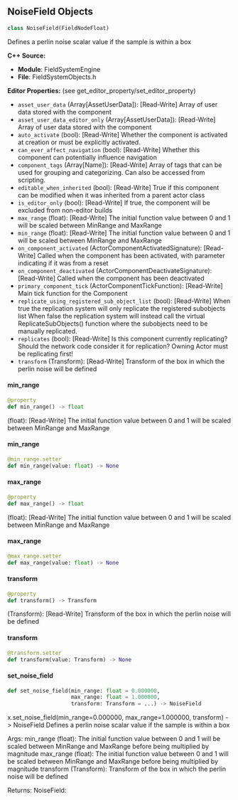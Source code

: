 ## NoiseField Objects

```python
class NoiseField(FieldNodeFloat)
```

Defines a perlin noise scalar value if the sample is within a box

**C++ Source:**

- **Module**: FieldSystemEngine
- **File**: FieldSystemObjects.h

**Editor Properties:** (see get_editor_property/set_editor_property)

- ``asset_user_data`` (Array[AssetUserData]):  [Read-Write] Array of user data stored with the component
- ``asset_user_data_editor_only`` (Array[AssetUserData]):  [Read-Write] Array of user data stored with the component
- ``auto_activate`` (bool):  [Read-Write] Whether the component is activated at creation or must be explicitly activated.
- ``can_ever_affect_navigation`` (bool):  [Read-Write] Whether this component can potentially influence navigation
- ``component_tags`` (Array[Name]):  [Read-Write] Array of tags that can be used for grouping and categorizing. Can also be accessed from scripting.
- ``editable_when_inherited`` (bool):  [Read-Write] True if this component can be modified when it was inherited from a parent actor class
- ``is_editor_only`` (bool):  [Read-Write] If true, the component will be excluded from non-editor builds
- ``max_range`` (float):  [Read-Write] The initial function value between 0 and 1 will be scaled between MinRange and MaxRange
- ``min_range`` (float):  [Read-Write] The initial function value between 0 and 1 will be scaled between MinRange and MaxRange
- ``on_component_activated`` (ActorComponentActivatedSignature):  [Read-Write] Called when the component has been activated, with parameter indicating if it was from a reset
- ``on_component_deactivated`` (ActorComponentDeactivateSignature):  [Read-Write] Called when the component has been deactivated
- ``primary_component_tick`` (ActorComponentTickFunction):  [Read-Write] Main tick function for the Component
- ``replicate_using_registered_sub_object_list`` (bool):  [Read-Write] When true the replication system will only replicate the registered subobjects list
  When false the replication system will instead call the virtual ReplicateSubObjects() function where the subobjects need to be manually replicated.
- ``replicates`` (bool):  [Read-Write] Is this component currently replicating? Should the network code consider it for replication? Owning Actor must be replicating first!
- ``transform`` (Transform):  [Read-Write] Transform of the box in which the perlin noise will be defined

<a id="unreal.NoiseField.min_range"></a>

#### min_range

```python
@property
def min_range() -> float
```

(float):  [Read-Write] The initial function value between 0 and 1 will be scaled between MinRange and MaxRange

<a id="unreal.NoiseField.min_range"></a>

#### min_range

```python
@min_range.setter
def min_range(value: float) -> None
```

<a id="unreal.NoiseField.max_range"></a>

#### max_range

```python
@property
def max_range() -> float
```

(float):  [Read-Write] The initial function value between 0 and 1 will be scaled between MinRange and MaxRange

<a id="unreal.NoiseField.max_range"></a>

#### max_range

```python
@max_range.setter
def max_range(value: float) -> None
```

<a id="unreal.NoiseField.transform"></a>

#### transform

```python
@property
def transform() -> Transform
```

(Transform):  [Read-Write] Transform of the box in which the perlin noise will be defined

<a id="unreal.NoiseField.transform"></a>

#### transform

```python
@transform.setter
def transform(value: Transform) -> None
```

<a id="unreal.NoiseField.set_noise_field"></a>

#### set_noise_field

```python
def set_noise_field(min_range: float = 0.000000,
                    max_range: float = 1.000000,
                    transform: Transform = ...) -> NoiseField
```

x.set_noise_field(min_range=0.000000, max_range=1.000000, transform) -> NoiseField
Defines a perlin noise scalar value if the sample is within a box

Args:
    min_range (float): The initial function value between 0 and 1 will be scaled between MinRange and MaxRange before being multiplied by magnitude
    max_range (float): The initial function value between 0 and 1 will be scaled between MinRange and MaxRange before being multiplied by magnitude
    transform (Transform): Transform of the box in which the perlin noise will be defined

Returns:
    NoiseField:

<a id="unreal.UniformVector"></a>